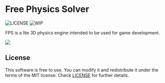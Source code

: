 # Free Physics Solver
![LICENSE](https://img.shields.io/badge/LICENSE-MIT-green.svg) ![WIP](https://img.shields.io/badge/WIP-yellow.svg)

FPS is a lite 3D physics engine intended to be used for game development.

<img src="/screenshots/mBAgMbm.gif?raw=true">

## License
This software is free to use. You can modify it and redistribute it under the terms of the 
MIT license. Check [LICENSE](LICENSE) for further details.
